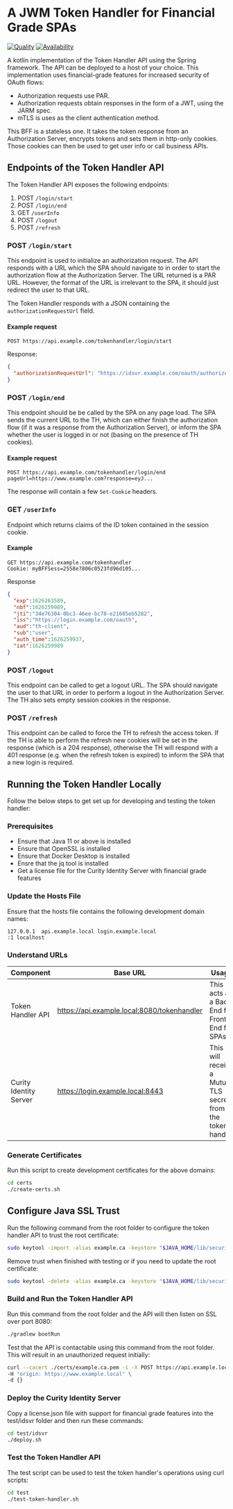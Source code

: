 # A JWM Token Handler for Financial Grade SPAs

[![Quality](https://img.shields.io/badge/quality-experiment-red)](https://curity.io/resources/code-examples/status/)
[![Availability](https://img.shields.io/badge/availability-source-blue)](https://curity.io/resources/code-examples/status/)

A kotlin implementation of the Token Handler API using the Spring framework. The API can be deployed to a host of your choice. This implementation uses financial-grade features for increased security of OAuth flows:

- Authorization requests use PAR.
- Authorization requests obtain responses in the form of a JWT, using the JARM spec.
- mTLS is uses as the client authentication method.

This BFF is a stateless one. It takes the token response from an Authorization Server, encrypts tokens and sets them in http-only cookies. Those cookies can then be used to get user info or call business APIs.

## Endpoints of the Token Handler API

The Token Handler API exposes the following endpoints:

1. POST `/login/start`
2. POST `/login/end`
3. GET `/userInfo`
4. POST `/logout`
5. POST `/refresh`

### POST `/login/start`

This endpoint is used to initialize an authorization request. The API responds with a URL which the SPA should navigate to in order to start the authorization flow at the Authorization Server. The URL returned is a PAR URL. However, the format of the URL is irrelevant to the SPA, it should just redirect the user to that URL.

The Token Handler responds with a JSON containing the `authorizationRequestUrl` field.

#### Example request

`POST https://api.example.com/tokenhandler/login/start`

Response:
```json
{
  "authorizationRequestUrl": "https://idsvr.example.com/oauth/authorize?client_id=spa_client&request_uri=urn:ietf:params:oauth:request_uri:c0...43"
}
```

### POST `/login/end`

This endpoint should be be called by the SPA on any page load. The SPA sends the current URL to the TH, which can either finish the authorization flow (if it was a response from the Authorization Server), or inform the SPA whether the user is logged in or not (basing on the presence of TH cookies).

#### Example request

```http
POST https://api.example.com/tokenhandler/login/end
pageUrl=https://www.example.com?response=eyJ...
```

The response will contain a few `Set-Cookie` headers.

### GET `/userInfo`

Endpoint which returns claims of the ID token contained in the session cookie.

#### Example

```http
GET https://api.example.com/tokenhandler
Cookie: myBFFSess=2558e7806c0523fd96d105...
```

Response

```json
{
  "exp":1626263589,
  "nbf":1626259989,
  "jti":"34e76304-0bc3-46ee-bc70-e21685eb5282",
  "iss":"https://login.example.com/oauth",
  "aud":"th-client",
  "sub":"user",
  "auth_time":1626259937,
  "iat":1626259989
}
```

### POST `/logout`

This endpoint can be called to get a logout URL. The SPA should navigate the user to that URL in order to perform a logout in the Authorization Server. The TH also sets empty session cookies in the response.

### POST `/refresh`

This endpoint can be called to force the TH to refresh the access token. If the TH is able to perform the refresh new cookies will be set in the response (which is a 204 response), otherwise the TH will respond with a 401 response (e.g. when the refresh token is expired) to inform the SPA that a new login is required. 

## Running the Token Handler Locally

Follow the below steps to get set up for developing and testing the token handler:

### Prerequisites

- Ensure that Java 11 or above is installed
- Ensure that OpenSSL is installed
- Ensure that Docker Desktop is installed
- Ensre that the jq tool is installed
- Get a license file for the Curity Identity Server with financial grade features

### Update the Hosts File

Ensure that the hosts file contains the following development domain names:

```text
127.0.0.1  api.example.local login.example.local
:1 localhost
```

### Understand URLs

| Component | Base URL | Usage |
| --------- | -------- | ----- |
| Token Handler API | https://api.example.local:8080/tokenhandler | This acts as a Back End for Front End for SPAs |
| Curity Identity Server | https://login.example.local:8443 | This will receive a Mutual TLS secret from the token handler | 

### Generate Certificates

Run this script to create development certificates for the above domains: 

```bash
cd certs
./create-certs.sh
```

## Configure Java SSL Trust

Run the following command from the root folder to configure the token handler API to trust the root certificate:  

```bash
sudo keytool -import -alias example.ca -keystore "$JAVA_HOME/lib/security/cacerts" -file ./certs/example.ca.pem -storepass changeit -noprompt
```

Remove trust when finished with testing or if you need to update the root certificate: 

```bash
sudo keytool -delete -alias example.ca -keystore "$JAVA_HOME/lib/security/cacerts" -storepass changeit -noprompt
```

### Build and Run the Token Handler API

Run this command from the root folder and the API will then listen on SSL over port 8080: 

```bash
./gradlew bootRun
```

Test that the API is contactable using this command from the root folder.\
This will result in an unauthorized request initially:

```bash
curl --cacert ./certs/example.ca.pem -i -X POST https://api.example.local:8080/tokenhandler/refresh \
-H "origin: https://www.example.local" \
-d {}
```

### Deploy the Curity Identity Server

Copy a license.json file with support for financial grade features into the test/idsvr folder and then run these commands:

```bash
cd test/idsvr
./deploy.sh
```

### Test the Token Handler API

The test script can be used to test the token handler's operations using curl scripts:

```bash
cd test
./test-token-handler.sh
```

